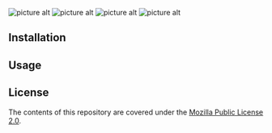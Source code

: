 ![picture alt](https://i.imgur.com/md62CIw.png "Logo")
![picture alt](https://i.imgur.com/jmtodzM.png "Logo")
![picture alt](https://i.imgur.com/4FIg8Yn.png "Logo")
![picture alt](https://i.imgur.com/uNT1De8.png "Logo")

## Installation


## Usage


## License

The contents of this repository are covered under the [Mozilla Public License 2.0](LICENSE).
